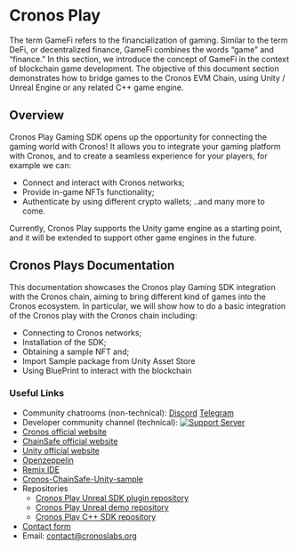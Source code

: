 # Cronos Play

The term GameFi refers to the financialization of gaming. Similar to the term DeFi, or decentralized finance, GameFi combines the words “game” and “finance.” In this section, we introduce the concept of GameFi in the context of blockchain game development. The objective of this document section demonstrates how to bridge games to the Cronos EVM Chain, using Unity / Unreal Engine or any related C++ game engine.

## Overview

Cronos Play Gaming SDK opens up the opportunity for connecting the gaming world with Cronos! It allows you to integrate your gaming platform with Cronos, and to create a seamless experience for your players, for example we can:

- Connect and interact with Cronos networks;
- Provide in-game NFTs functionality;
- Authenticate by using different crypto wallets;
  ..and many more to come.

Currently, Cronos Play supports the Unity game engine as a starting point, and it will be extended to support other game engines in the future.

## Cronos Plays Documentation

This documentation showcases the Cronos play Gaming SDK integration with the Cronos chain, aiming to bring different kind of games into the Cronos ecosystem. In particular, we will show how to do a basic integration of the Cronos play with the Cronos chain including:

- Connecting to Cronos networks;
- Installation of the SDK;
- Obtaining a sample NFT and;
- Import Sample package from Unity Asset Store
- Using BluePrint to interact with the blockchain

### Useful Links

- Community chatrooms (non-technical): [Discord](https://discord.gg/nsp9JTC) [Telegram](https://t.me/CryptoComOfficial)
- Developer community channel (technical): [![Support Server](https://img.shields.io/discord/783264383978569728.svg?color=7289da&label=Crypto.org Chain)](https://discord.gg/pahqHz26q4)
- [Cronos official website](https://cronos.crypto.org/)
- [ChainSafe official website](https://gaming.chainsafe.io/)
- [Unity official website](https://unity.com/)
- [Openzeppelin](https://docs.openzeppelin.com/)
- [Remix IDE](https://remix.ethereum.org/)
- [Cronos-ChainSafe-Unity-sample](https://github.com/crypto-org-chain/cronos-docs/blob/master/docs/play/assets/cronos-chainsafe-unity-sample.unitypackage.zip)
- Repositories
  - [Cronos Play Unreal SDK plugin repository](https://github.com/cronos-labs/play-unreal-plugin)
  - [Cronos Play Unreal demo repository](https://github.com/cronos-labs/play-unreal-demo)
  - [Cronos Play C++ SDK repository](https://github.com/cronos-labs/play-cpp-sdk)
- [Contact form](https://airtable.com/shrFiQnLrcpeBp2lS)
- Email: [contact@cronoslabs.org](mailto:contact@cronoslabs.org)
